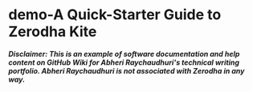 # demo-A Quick-Starter Guide to Zerodha Kite 

_**Disclaimer: This is an example of software documentation and help content on GitHub Wiki for Abheri Raychaudhuri's technical writing portfolio. Abheri Raychaudhuri is not associated with Zerodha in any way.**_
